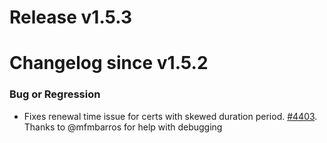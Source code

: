 # Release v1.5.3
# Changelog since v1.5.2

### Bug or Regression

- Fixes renewal time issue for certs with skewed duration period. [#4403](https://github.com/jetstack/cert-manager/pull/4403). Thanks to @mfmbarros for help with debugging